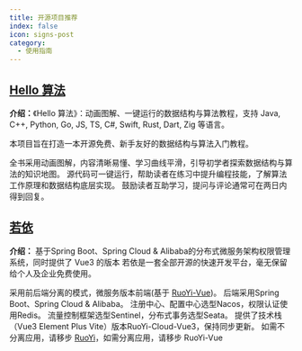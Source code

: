 ```yaml
---
title: 开源项目推荐
index: false
icon: signs-post
category:
  - 使用指南
---
```





## [Hello 算法](https://github.com/krahets/hello-algo)
**介绍：**《Hello 算法》：动画图解、一键运行的数据结构与算法教程，支持 Java, C++, Python, Go, JS, TS, C#, Swift, Rust, Dart, Zig 等语言。

本项目旨在打造一本开源免费、新手友好的数据结构与算法入门教程。

全书采用动画图解，内容清晰易懂、学习曲线平滑，引导初学者探索数据结构与算法的知识地图。
源代码可一键运行，帮助读者在练习中提升编程技能，了解算法工作原理和数据结构底层实现。
鼓励读者互助学习，提问与评论通常可在两日内得到回复。


## [若依](https://gitee.com/y_project/RuoYi-Cloud)
**介绍：** 基于Spring Boot、Spring Cloud & Alibaba的分布式微服务架构权限管理系统，同时提供了 Vue3 的版本
若依是一套全部开源的快速开发平台，毫无保留给个人及企业免费使用。

采用前后端分离的模式，微服务版本前端(基于 [RuoYi-Vue](https://gitee.com/y_project/RuoYi-Vue))。
后端采用Spring Boot、Spring Cloud & Alibaba。
注册中心、配置中心选型Nacos，权限认证使用Redis。
流量控制框架选型Sentinel，分布式事务选型Seata。
提供了技术栈（Vue3 Element Plus Vite）版本RuoYi-Cloud-Vue3，保持同步更新。
如需不分离应用，请移步 [RuoYi](https://gitee.com/y_project/RuoYi)，如需分离应用，请移步 RuoYi-Vue